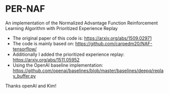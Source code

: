 # PER-NAF
An implementation of the Normalized Advantage Function Reinforcement Learning Algorithm with Prioritized Experience Replay

* The original paper of this code is: https://arxiv.org/abs/1509.02971
* The code is mainly based on: https://github.com/carpedm20/NAF-tensorflow/
* Additionally I added the prioritized experience replay: https://arxiv.org/abs/1511.05952
* Using the OpenAI baseline implementation: https://github.com/openai/baselines/blob/master/baselines/deepq/replay_buffer.py

Thanks openAI and Kim!


